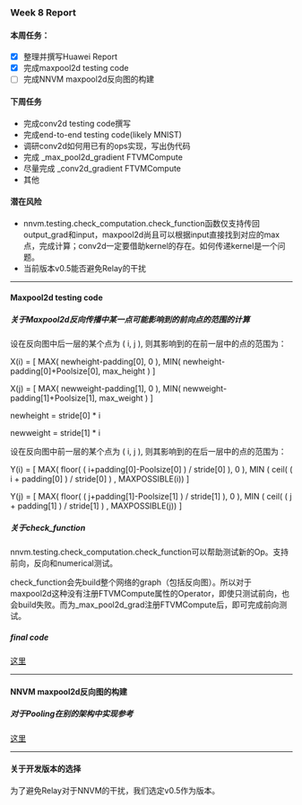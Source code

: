 ### Week 8 Report

#### 本周任务：
- [x] 整理并撰写Huawei Report
- [x] 完成maxpool2d testing code
- [ ] 完成NNVM maxpool2d反向图的构建

#### 下周任务
- 完成conv2d testing code撰写
- 完成end-to-end testing code(likely MNIST)
- 调研conv2d如何用已有的ops实现，写出伪代码
- 完成 _max_pool2d_gradient FTVMCompute
- 尽量完成 _conv2d_gradient FTVMCompute
- 其他

#### 潜在风险
- nnvm.testing.check_computation.check_function函数仅支持传回output_grad和input，maxpool2d尚且可以根据input直接找到对应的max点，完成计算；conv2d一定要借助kernel的存在。如何传递kernel是一个问题。
- 当前版本v0.5能否避免Relay的干扰

----------------------------------------

#### Maxpool2d testing code

##### 关于Maxpool2d反向传播中某一点可能影响到的前向点的范围的计算
设在反向图中后一层的某个点为 ( i, j ),
则其影响到的在前一层中的点的范围为：

X(i) = [ MAX( newheight-padding[0], 0 ), MIN( newheight-padding[0]+Poolsize[0], max_height ) ]

X(j) = [ MAX( newweight-padding[1], 0 ), MIN( newweight-padding[1]+Poolsize[1], max_weight ) ]

newheight = stride[0] * i

newweight = stride[1] * i

设在反向图中前一层的某个点为 ( i, j ),
则其影响到的在后一层中的点的范围为：

Y(i) = [ MAX( floor( ( i+padding[0]-Poolsize[0] ) / stride[0] ), 0 ), MIN ( ceil( ( i + padding[0] ) / stride[0] ) , MAXPOSSIBLE(i)) ]

Y(j) = [ MAX( floor( ( j+padding[1]-Poolsize[1] ) / stride[1] ), 0 ), MIN ( ceil( ( j + padding[1] ) / stride[1] ) , MAXPOSSIBLE(j)) ]


##### 关于check_function
nnvm.testing.check_computation.check_function可以帮助测试新的Op。支持前向，反向和numerical测试。

check_function会先build整个网络的graph（包括反向图）。所以对于maxpool2d这种没有注册FTVMCompute属性的Operator，即使只测试前向，也会build失败。而为_max_pool2d_grad注册FTVMCompute后，即可完成前向测试。


##### final code
[这里](https://github.com/acada-sjtu/EdgeTraining/blob/master/Code/edge-tvm/op-test-maxpool2d.py)

----------------------------------------

#### NNVM maxpool2d反向图的构建
##### 对于Pooling在别的架构中实现参考
[这里](https://shimo.im/docs/E4pBu1ZQn60bqpHJ/)

----------------------------------------


#### 关于开发版本的选择
为了避免Relay对于NNVM的干扰，我们选定v0.5作为版本。


